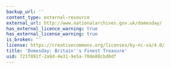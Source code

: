 ```yaml
---
backup_url: ''
content_type: external-resource
external_url: http://www.nationalarchives.gov.uk/domesday/
has_external_licence_warning: true
has_external_license_warning: true
is_broken: ''
license: https://creativecommons.org/licenses/by-nc-sa/4.0/
title: 'Domesday: Britain''s Finest Treasure'
uid: 721f891f-2a9d-4e31-9e5a-70de80cbd8df
---
```

